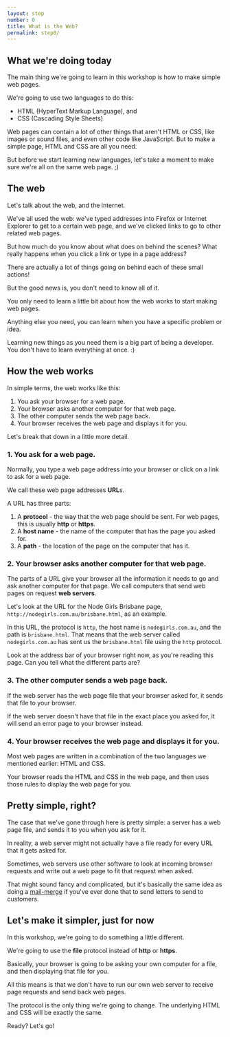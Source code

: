 ```yaml
---
layout: step
number: 0
title: What is the Web?
permalink: step0/
---
```


## What we're doing today

The main thing we're going to learn in this workshop is how to make simple web pages.

We're going to use two languages to do this:

- HTML (HyperText Markup Language), and
- CSS (Cascading Style Sheets)

Web pages can contain a lot of other things that aren't HTML or CSS, like images or sound files, and even other code like JavaScript. But to make a simple page, HTML and CSS are all you need.

But before we start learning new languages, let's take a moment to make sure we're all on the same web page. ;)

## The web

Let's talk about the web, and the internet.

We've all used the web:
we've typed addresses into Firefox or Internet Explorer to get to a certain web page,
and we've clicked links to go to other related web pages.

But how much do you know about what does on behind the scenes? What really happens when you click a link or type in a page address?

There are actually a lot of things going on behind each of these small actions!

But the good news is, you don't need to know all of it.

You only need to learn a little bit about how the web works to start making web pages.

Anything else you need, you can learn when you have a specific problem or idea.

Learning new things as you need them is a big part of being a developer.
You don't have to learn everything at once. :)

## How the web works

In simple terms, the web works like this:

1. You ask your browser for a web page.
2. Your browser asks another computer for that web page.
3. The other computer sends the web page back.
4. Your browser receives the web page and displays it for you.

Let's break that down in a little more detail.

### 1. You ask for a web page.

Normally, you type a web page address into your browser or click on a link to ask for a web page.

We call these web page addresses **URL**s.

A URL has three parts:
1. A **protocol** - the way that the web page should be sent. For web pages, this is usually **http** or **https**.
2. A **host name** - the name of the computer that has the page you asked for.
3. A **path** - the location of the page on the computer that has it.

### 2. Your browser asks another computer for that web page.

The parts of a URL give your browser all the information it needs to go and ask another computer for that page. We call computers that send web pages on request **web servers**.

Let's look at the URL for the Node Girls Brisbane page, `http://nodegirls.com.au/brisbane.html`, as an example.

In this URL, the protocol is `http`, the host name is `nodegirls.com.au`, and the path is `brisbane.html`. That means that the web server called `nodegirls.com.au` has sent us the `brisbane.html` file using the `http` protocol.

Look at the address bar of your browser right now, as you're reading this page.
Can you tell what the different parts are?

### 3. The other computer sends a web page back.

If the web server has the web page file that your browser asked for, it sends that file to your browser.

If the web server doesn't have that file in the exact place you asked for, it will send an error page to your browser instead.

### 4. Your browser receives the web page and displays it for you.

Most web pages are written in a combination of the two languages we mentioned earlier: HTML and CSS.

Your browser reads the HTML and CSS in the web page, and then uses those rules to display the web page for you.

## Pretty simple, right?

The case that we've gone through here is pretty simple: a server has a web page file, and sends it to you when you ask for it.

In reality, a web server might not actually have a file ready for every URL that it gets asked for.

Sometimes, web servers use other software to look at incoming browser requests and write out a web page to fit that request when asked.

That might sound fancy and complicated, but it's basically the same idea as doing a [mail-merge](https://en.wikipedia.org/wiki/Mail_merge) if you've ever done that to send letters to send to customers.

## Let's make it simpler, just for now

In this workshop, we're going to do something a little different.

We're going to use the **file** protocol instead of **http** or **https**.

Basically, your browser is going to be asking your own computer for a file, and then displaying that file for you.

All this means is that we don't have to run our own web server to receive page requests and send back web pages.

The protocol is the only thing we're going to change.
The underlying HTML and CSS will be exactly the same.

Ready? Let's go!
